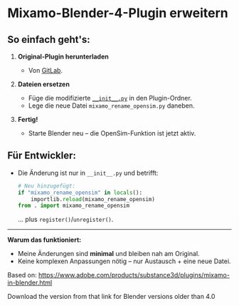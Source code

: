 # **Mixamo-Blender-4-Plugin erweitern**  

## **So einfach geht's:**  

1. **Original-Plugin herunterladen**  
   - Von [GitLab](https://gitlab.com/x190/mixamo_blender4).  

2. **Dateien ersetzen**  
   - Füge die modifizierte [`__init__.py`](#) in den Plugin-Ordner.  
   - Lege die neue Datei `mixamo_rename_opensim.py` daneben.  

3. **Fertig!**  
   - Starte Blender neu – die OpenSim-Funktion ist jetzt aktiv.  

## **Für Entwickler:**  

- Die Änderung ist nur in `__init__.py` und betrifft:  

  ```python
  # Neu hinzugefügt:
  if "mixamo_rename_opensim" in locals():
      importlib.reload(mixamo_rename_opensim)
  from . import mixamo_rename_opensim
  ```

  ... plus `register()`/`unregister()`.  

---

**Warum das funktioniert:**  

- Meine Änderungen sind **minimal** und bleiben nah am Original.  
- Keine komplexen Anpassungen nötig – nur Austausch + eine neue Datei.


Based on: https://www.adobe.com/products/substance3d/plugins/mixamo-in-blender.html

Download the version from that link for Blender versions older than 4.0

